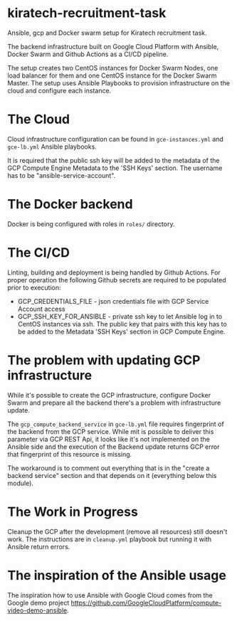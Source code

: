 # kiratech-recruitment-task
Ansible, gcp and Docker swarm setup for Kiratech recruitment task.

The backend infrastructure built on Google Cloud Platform with Ansible, Docker Swarm and 
Github Actions as a CI/CD pipeline.

The setup creates two CentOS instances for Docker Swarm Nodes, one load balancer for them 
and one CentOS instance for the Docker Swarm Master. The setup uses Ansible Playbooks to 
provision infrastructure on the cloud and configure each instance. 

# The Cloud

Cloud infrastructure configuration can be found in `gce-instances.yml` and `gce-lb.yml` 
Ansible playbooks.

It is required that the public ssh key will be added to the metadata of the GCP Compute 
Engine Metadata to the 'SSH Keys' section. The username has to be "ansible-service-account".

# The Docker backend

Docker is being configured with roles in `roles/` directory.

# The CI/CD

Linting, building and deployment is being handled by Github Actions. For proper
operation the following Github secrets are required to be populated prior to 
execution:

- GCP_CREDENTIALS_FILE - json credentials file with GCP Service Account access
- GCP_SSH_KEY_FOR_ANSIBLE - private ssh key to let Ansible log in to CentOS 
    instances via ssh. The public key that pairs with this key has to be added
    to the Metadata 'SSH Keys' section in GCP Compute Engine.

# The problem with updating GCP infrastructure

While it's possible to create the GCP infrastructure, configure Docker Swarm and
prepare all the backend there's a problem with infrastructure update.

The `gcp_compute_backend_service` in `gce-lb.yml` file requires fingerprint of the
backend from the GCP service. While mit is possible to deliver this parameter
via GCP REST Api, it looks like it's not implemented on the Ansible side and 
the execution of the Backend update returns GCP error that fingerprint of
this resource is missing. 

The workaround is to comment out everything that is in the "create a backend service" 
section and that depends on it (everything below this module).

# The Work in Progress

Cleanup the GCP after the development (remove all resources) still doesn't work.
The instructions are in `cleanup.yml` playbook but running it with Ansible return 
errors.

# The inspiration of the Ansible usage

The inspiration how to use Ansible with Google Cloud comes from the Google 
demo project https://github.com/GoogleCloudPlatform/compute-video-demo-ansible. 
